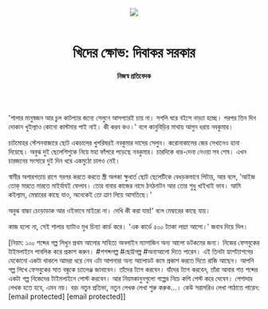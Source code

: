 <div align=center>
<img src=https://images.prothomalo.com/prothomalo-bangla/2021-01/1d75151c-eff9-4e9f-ac28-aebc4618d00f/palo_bangla_og.png />
<br><br>
<h1>খিদের ক্ষোভ: দিবাকর সরকার</h1> 
<h4>নিজস্ব প্রতিবেদক</h4>
<br><br>
</div>

'শালার মানুষজন আর চুল কাটপ্যার জন্যে সেলুনে আসপ্যারই চায় না। সগলি ঘরে বইসে নাড়্যা হচ্ছে। পরপর তিন দিন দোকান খুইল্যাও কোনো কাস্টমার পাই নাই। কী করব কও।' বলে কানুবিড়ির মাথায় আগুন ধরায় নবকুমার।

চাটমোহর স্টেশনবাজারে ছোট একচালের খুপরিঘরই নবকুমার দাসের সেলুন। করোনাকালের জের সেখানেও হানা দিয়েছে। অবুঝ দুই ছেলেশিশুকে নিয়ে মহা ফাঁপরে পড়েছে নবকুমার। চারদিকে ধার-দেনা নেওয়া সব শেষ। এখন চারজনের সংসারে দুই দিন ধরে একমুঠো চালও নেই।

স্বামীর অপারগতায় রাগে গরগর করতে করতে স্ত্রী অলকা ক্ষুধার্ত ছোট ছেলেটিকে বেধড়কভাবে পিটায়, আর বলে, 'আইজ তোক্ মারতে মারতে মাইর্যাযই ফেলাব। তোর বাবার কাজের নামে ঠনঠনাটন আর তোর শুধু খাইখাই ভাব। আমি কইল্যাম, মেম্বারের কাছে যাও, অনেকেই তো ত্রাণ লিয়ে আসতিছে।'

অবুঝ বাচ্চা চেংড়াডাক আর ওইভাবে মাইরো না। দেখি কী করা যায়!' বলে মেম্বারের কাছে যায়।

কাজ হলো না, সেই শালার ব্যাটাও মুখ চিন্যা কার্ড করে। 'এক কার্ডে ৫০০ ট্যাকা লয়্যা আসো।' জবাব দিয়ে দিল।

[নিয়ম: ১০০ শব্দের গল্প লিখুন প্রথম আলোর সাহিত্য অনলাইন ম্যাগাজিন অন্য আলো ডটকমের জন্য। নিজের ফেসবুকের টাইমলাইনে পাবলিক করে প্রকাশ করুন। #শশব্দগল্প #ছোট্টগল্প #অন্যআলো দিতে পারেন। এই তিনটা হ্যাশট্যাশগের যেকোনো একটা থাকলে আমরা ধরে নেব এটা আপনারা অন্য আলোডট কমে প্রকাশ করতে দিতে রাজি আছেন। আপনি গল্প লিখে ফেসবুকের সাত বন্ধুকে চ্যালেঞ্জ জানাবেন। তাঁদের ট্যাগ করবেন। যাঁদের ট্যাগ করবেন, তাঁরা আবার শত শব্দের একটা গল্প নিজেদের টাইমলাইনে পোস্ট করবেন। আর নিয়মকানুনগুলো গল্পের নিচে কপি পেস্ট করে দেবেন। পেশাদার লেখক হতে হবে, এমন নয়। বরং নতুন প্রতিভা, নতুন লেখক লেখা শুরু করুক...। কেউ সরাসরিও লেখা পাঠাতে পারেন: [email protected] [email protected]]

